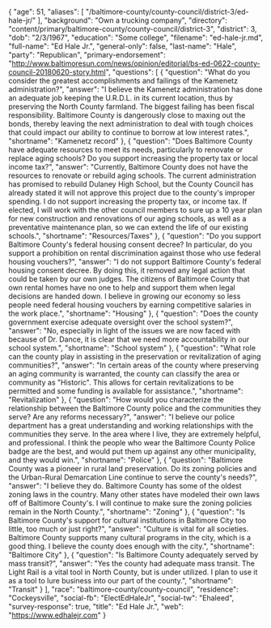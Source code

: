 {
  "age": 51,
  "aliases": [
    "/baltimore-county/county-council/district-3/ed-hale-jr/"
  ],
  "background": "Own a trucking company",
  "directory": "content/primary/baltimore-county/county-council/district-3",
  "district": 3,
  "dob": "2/3/1967",
  "education": "Some college",
  "filename": "ed-hale-jr.md",
  "full-name": "Ed Hale Jr.",
  "general-only": false,
  "last-name": "Hale",
  "party": "Republican",
  "primary-endorsement": "http://www.baltimoresun.com/news/opinion/editorial/bs-ed-0622-county-council-20180620-story.html",
  "questions": [
    {
      "question": "What do you consider the greatest accomplishments and failings of the Kamenetz administration?",
      "answer": "I believe the Kamenetz administration has done an adequate job keeping the U.R.D.L. in its current location, thus by preserving the North County farmland. The biggest failing has been fiscal responsibility. Baltimore County is dangerously close to maxing out the bonds, thereby leaving the next administration to deal with tough choices that could impact our ability to continue to borrow at low interest rates.",
      "shortname": "Kamenetz record"
    },
    {
      "question": "Does Baltimore County have adequate resources to meet its needs, particularly to renovate or replace aging schools? Do you support increasing the property tax or local income tax?",
      "answer": "Currently, Baltimore County does not have the resources to renovate or rebuild aging schools. The current administration has promised to rebuild Dulaney High School, but the County Council has already stated it will not approve this project due to the county's improper spending. I do not support increasing the property tax, or income tax. If elected, I will work with the other council members to sure up a 10 year plan for new construction and renovations of our aging schools, as well as a preventative maintenance plan, so we can extend the life of our existing schools.",
      "shortname": "Resources/Taxes"
    },
    {
      "question": "Do you support Baltimore County's federal housing consent decree? In particular, do you support a prohibition on rental discrimination against those who use federal housing vouchers?",
      "answer": "I do not support Baltimore County's federal housing consent decree. By doing this, it removed any legal action that could be taken by our own judges. The citizens of Baltimore County that own rental homes have no one to help and support them when legal decisions are handed down. I believe in growing our economy so less people need federal housing vouchers by earning competitive salaries in the work place.",
      "shortname": "Housing"
    },
    {
      "question": "Does the county government exercise adequate oversight over the school system?",
      "answer": "No, especially in light of the issues we are now faced with because of Dr. Dance, it is clear that we need more accountability in our school system.",
      "shortname": "School system"
    },
    {
      "question": "What role can the county play in assisting in the preservation or revitalization of aging communities?",
      "answer": "In certain areas of the county where preserving an aging community is warranted, the county can classify the area or community as \"Historic\". This allows for certain revitalizations to be permitted and some funding is available for assistance.",
      "shortname": "Revitalization"
    },
    {
      "question": "How would you characterize the relationship between the Baltimore County police and the communities they serve? Are any reforms necessary?",
      "answer": "I believe our police department has a great understanding and working relationships with the communities they serve. In the area where I live, they are extremely helpful, and professional. I think the people who wear the Baltimore County Police badge are the best, and would put them up against any other municipality, and they would win.",
      "shortname": "Police"
    },
    {
      "question": "Baltimore County was a pioneer in rural land preservation. Do its zoning policies and the Urban-Rural Demarcation Line continue to serve the county's needs?",
      "answer": "I believe they do. Baltimore County has some of the oldest zoning laws in the country. Many other states have modeled their own laws off of Baltimore County's. I will continue to make sure the zoning policies remain in the North County.",
      "shortname": "Zoning"
    },
    {
      "question": "Is Baltimore County's support for cultural institutions in Baltimore City too little, too much or just right?",
      "answer": "Culture is vital for all societies. Baltimore County supports many cultural programs in the city, which is a good thing. I believe the county does enough with the city.",
      "shortname": "Baltimore City"
    },
    {
      "question": "Is Baltimore County adequately served by mass transit?",
      "answer": "Yes the county had adequate mass transit. The Light Rail is a vital tool in North County, but is under utilized. I plan to use it as a tool to lure business into our part of the county.",
      "shortname": "Transit"
    }
  ],
  "race": "baltimore-county/county-council",
  "residence": "Cockeysville",
  "social-fb": "ElectEdHaleJr",
  "social-tw": "Ehaleed",
  "survey-response": true,
  "title": "Ed Hale Jr.",
  "web": "https://www.edhalejr.com"
}
